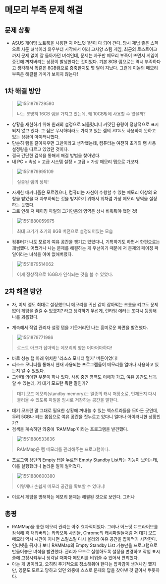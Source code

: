 # 메모리 부족 문제 해결



## 문제 상황

- ASUS 게이밍 노트북을 사용한 지 어느덧 1년이 다 되어 간다. 당시 제법 좋은 스펙으로 사둔 녀석이라 와우부터 시작해서 여러 고사양 스팀 게임, 최근의 로스트아크까지 문제 없이 잘 돌아가던 녀석인데, 문제는 자꾸만 메모리 부족이 뜨면서 게임이 중간에 꺼져버리는 상황이 발생한다는 것이었다. 기본 8GB 램으로는 역시 부족하다고 생각해서 똑같은 8GB램으로 증축한지도 몇 달이 지났다. 그런데 이놈의 메모리 부족은 해결될 기미가 보이지 않는다!



## 1차 해결 방안

> ![1551879729580](C:\Users\박찬희\AppData\Roaming\Typora\typora-user-images\1551879729580.png)
>
> 나는 분명히 16GB 램을 가지고 있는데, 왜 10GB밖에 사용할 수 없을까?

- 상황을 재현하기 위해 원래의 설정으로 되돌렸더니 커밋된 용량이 정상적으로 표시되지 않고 있다. 그 점은 무시하더라도 가지고 있는 램의 70%도 사용하지 못하고 있는 상황이 아이러니했다.
- 단순히 램을 갈아끼우면 그만이라고 생각했는데, 컴퓨터는 여전히 초기의 램 사용 설정량을 따르고 있었던 것이다.
- 결국 간단한 검색을 통해서 해결 방법을 찾아냈다.
- 내 PC > 속성 > 고급 시스템 설정 > 고급 > 가상 메모리 탭으로 가보자.

> ![1551879995109](C:\Users\박찬희\AppData\Roaming\Typora\typora-user-images\1551879995109.png)
>
> 실종된 램의 정체!

- 자세한 매커니즘은 모르겠으나, 컴퓨터는 자신이 수행할 수 있는 메모리 이상의 요청을 받았을 때 과부하되는 것을 방지하기 위해서 위처럼 가상 메모리 영역을 설정하는 듯했다.
- 그로 인해 저 페이징 파일의 크기만큼의 영역은 상시 비워둬야 했던 것!

> ![1551880059975](C:\Users\박찬희\AppData\Roaming\Typora\typora-user-images\1551880059975.png)
>
> 최대 크기가 초기의 8GB 버전으로 설정되어있는 모습

- 컴퓨터가 나도 모르게 여유 공간을 챙기고 있었다니, 기특하기도 하면서 한편으로는 괘씸했다. 어쨌거나 나는 문제를 해결하는 게 우선이기 때문에 저 문제의 페이징 파일이라는 녀석을 아예 없애버렸다.

> ![1551879514062](C:\Users\박찬희\AppData\Roaming\Typora\typora-user-images\1551879514062.png)
>
> 이제 정상적으로 16GB가 인식되는 것을 볼 수 있었다.



## 2차 해결 방안

- 자, 이제 램도 최대로 설정했으니 메모리를 귀신 같이 잡아먹는 크롬을 켜고도 문제 없이 게임을 즐길 수 있겠지? 라고 생각하기 무섭게, 런타임 에러는 또다시 등장해 나를 괴롭혔다.

- 계속해서 작업 관리자 설정 탭을 기웃거리던 나는 흥미로운 화면을 발견했다.

> ![1551879771986](C:\Users\박찬희\AppData\Roaming\Typora\typora-user-images\1551879771986.png)
>
> 로스트 아크가 잡아먹는 메모리의 양은 어마어마하다!

- 바로 성능 탭 아래 위치한 '리소스 모니터 열기' 버튼이었다!
- 리소스 모니터를 통해서 현재 사용되는 프로그램들이 메모리를 얼마나 사용하고 있는지 알 수 있었다.
- 그런데 의아한 부분이 하나 있다. 사용 중인 영역도 이해가 가고, 여유 공간도 납득할 수 있는데, 저 대기 모드란 뭐란 말인가?

> 대기 모드 메모리(standby memory)는 일종의 캐시 저장소로, 언제든지 다시 불러올 수 있도록 파일을 임시로 저장하는 공간을 말한다.

- 대기 모드란 말 그대로 필요한 상황에 꺼내쓸 수 있는 엑스트라들을 모아둔 곳인데, 무려 5GB나 되는 몸집으로 여유 공간을 짓누르고 있다니 얼마나 아이러니한 상황인가?
- 검색을 계속하던 와중에 'RAMMap'이라는 프로그램을 발견했다.

> ![1551880533636](C:\Users\박찬희\AppData\Roaming\Typora\typora-user-images\1551880533636.png)
>
> RAMMap은 램 메모리를 관리해주는 프로그램이다.

- 프로그램 상단의 Empty 탭을 누르면 Empty Standby List라는 기능이 보이는데, 이를 실행했더니 놀라운 일이 벌어졌다.

> ![1551880600380](C:\Users\박찬희\AppData\Roaming\Typora\typora-user-images\1551880600380.png)
>
> 이렇게나 손쉽게 메모리 공간을 확보할 수 있다니!

- 이로서 게임을 방해하는 메모리 문제는 해결된 것으로 보인다. 그러나

## 총평

- RAMMap을 통한 메모리 관리는 아주 효과적이었다. 그러나 어느덧 C 드라이브를 잠식해 꽉 채워버리는 카카오톡 사진들, Chrome의 캐시파일들처럼 저 대기 모드 메모리 역시 시간이 지나면 스멀스멀 다시 올라와 여유 공간을 잡아먹기 시작한다.
- 인터넷을 뒤지다 보니 RAMMap의 Empty Standby List 기능만을 프로그램으로 만들어놓은 녀석을 발견했다. 관리자 모드로 실행하도록 설정을 변경하고 작업 표시줄에 고정시켜두니 생각날 때마다 메모리를 비워줄 수 있어서 편리했다.
- 아는 게 병이라고, 오히려 주기적으로 청소해줘야 한다는 압박감이 생겨나긴 했지만, 영문도 모르고 당하고 있던 와중에 스스로 문제의 답을 찾아낸 것 같아서 뿌듯하다. 